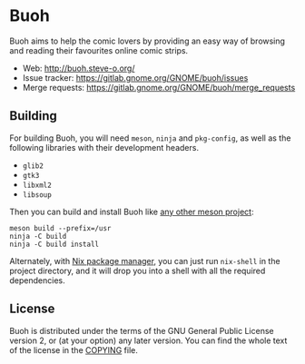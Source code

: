 # Buoh
Buoh aims to help the comic lovers by providing an easy way of browsing and reading their favourites online comic strips.

* Web: http://buoh.steve-o.org/
* Issue tracker: https://gitlab.gnome.org/GNOME/buoh/issues
* Merge requests: https://gitlab.gnome.org/GNOME/buoh/merge_requests

## Building
For building Buoh, you will need `meson`, `ninja` and `pkg-config`, as well as the following libraries with their development headers.

* `glib2`
* `gtk3`
* `libxml2`
* `libsoup`

Then you can build and install Buoh like [any other meson project](http://mesonbuild.com/Quick-guide.html#compiling-a-meson-project):

```
meson build --prefix=/usr
ninja -C build
ninja -C build install
```

Alternately, with [Nix package manager](https://nixos.org/nix/), you can just run `nix-shell` in the project directory, and it will drop you into a shell with all the required dependencies.

## License
Buoh is distributed under the terms of the GNU General Public License version 2, or (at your option) any later version. You can find the whole text of the license in the [COPYING](COPYING) file.
